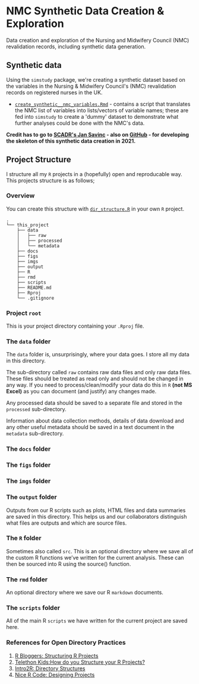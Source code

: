 # NMC Synthetic Data Creation & Exploration

Data creation and exploration of the Nursing and Midwifery Council (NMC) revalidation records, including synthetic data generation.

## Synthetic data

Using the `simstudy` package, we're creating a synthetic dataset based on the variables in the Nursing & Midwifery Council's (NMC) revalidation records on registered nurses in the UK.

* [`create_synthetic__nmc_variables.Rmd`](./rmd/create_synthetic_nmc_variables.Rmd) - contains a script that translates the NMC list of variables into lists/vectors of variable names; these are fed into `simstudy` to create a 'dummy' dataset to demonstrate what further analyses could be done with the NMC's data.

**Credit has to go to [SCADR's Jan Savinc](https://www.scadr.ac.uk/about-us/our-people/jan-savinc) - also on [GitHub](https://github.com/jsavn) - for developing the skeleton of this synthetic data creation in 2021.**

## Project Structure

I structure all my ```R``` projects in a (hopefully) open and reproducable way. This projects structure is as follows;

### Overview

You can create this structure with [`dir_structure.R`](./scripts/dir_structure.R) in your own ```R``` project. 

```
.
└── this_project
    ├── data
    │   ├── raw
    │   ├── processed
    │   └── metadata
    ├── docs
    ├── figs
    ├── imgs
    ├── output 
    ├── R
    ├── rmd
    ├── scripts
    ├── README.md
    ├── Rproj
    └── .gitignore
```

### Project ```root```
This is your project directory containing your ```.Rproj``` file.

### The ```data``` folder
The ```data``` folder is, unsurprisingly, where your data goes. I store all my data in this directory. 

The sub-directory called ```raw``` contains raw data files and only raw data files. These files should be treated as read only and should not be changed in any way. If you need to process/clean/modify your data do this in ```R``` **(not MS Excel)** as you can document (and justify) any changes made.

Any processed data should be saved to a separate file and stored in the ```processed``` sub-directory.

Information about data collection methods, details of data download and any other useful metadata should be saved in a text document in the ```metadata``` sub-directory.

### The ```docs``` folder

### The ```figs``` folder

### The ```imgs``` folder

### The ```output``` folder
Outputs from our R scripts such as plots, HTML files and data summaries are saved in this directory. This helps us and our collaborators distinguish what files are outputs and which are source files.

### The ```R``` folder
Sometimes also called ```src```. This is an optional directory where we save all of the custom R functions we’ve written for the current analysis. These can then be sourced into R using the source() function.

### The ```rmd``` folder
An optional directory where we save our R ```markdown``` documents.

### The ```scripts``` folder
All of the main R ```scripts``` we have written for the current project are saved here.

### References for Open Directory Practices 

1. [R Bloggers: Structuring R Projects](https://www.r-bloggers.com/2018/08/structuring-r-projects/0)
2. [Telethon Kids:How do you Structure your R Projects? ](https://telethonkids.wordpress.com/2019/07/24/how-do-you-organise-your-r-project-this-is-what-we-do/)
3. [Intro2R: Directory Structures](https://intro2r.com/dir-struct.html)
4. [Nice R Code: Designing Projects](https://nicercode.github.io/blog/2013-04-05-projects/)


